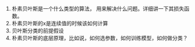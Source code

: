 1. 朴素贝叶斯是一个什么类型的算法， 用来解决什么问题。详细讲一下其损失函数。
2. 朴素贝叶斯的x是连续值的时候该如何计算
3. 贝叶斯分类的前提假设
4. 朴素贝叶斯的底层原理，比如说，如何选参数，如何训练模型，如何做分类？